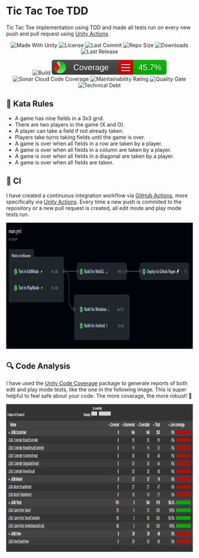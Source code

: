 # Tic Tac Toe TDD
Tic Tac Toe implementation using TDD and made all tests run on every new push and pull request using [Unity Actions](https://github.com/game-ci/unity-actions).

<p align="center">
  <a>
    <img alt="Made With Unity" src="https://img.shields.io/badge/made%20with-Unity-57b9d3.svg?logo=Unity">
  </a>
  <a>
    <img alt="License" src="https://img.shields.io/github/license/JoanStinson/TicTacToeTDD?logo=github">
  </a>
  <a>
    <img alt="Last Commit" src="https://img.shields.io/github/last-commit/JoanStinson/TicTacToeTDD?logo=Mapbox&color=orange">
  </a>
  <a>
    <img alt="Repo Size" src="https://img.shields.io/github/repo-size/JoanStinson/TicTacToeTDD?logo=VirtualBox">
  </a>
  <a>
    <img alt="Downloads" src="https://img.shields.io/github/downloads/JoanStinson/TicTacToeTDD/total?color=brightgreen">
  </a>
  <a>
    <img alt="Last Release" src="https://img.shields.io/github/v/release/JoanStinson/TicTacToeTDD?include_prereleases&logo=Dropbox&color=yellow">
  </a>
</p>

<p align="center">
  <a>
    <img alt="Build" src="https://github.com/JoanStinson/TicTacToeTDD/workflows/Build/badge.svg">
  </a>
  <a>
    <img alt="Unity Code Coverage" src="https://github.com/JoanStinson/TicTacToeTDD/blob/main/CodeCoverage/Report/badge_linecoverage.svg">
  </a>
  <a>
    <img alt="Sonar Cloud Code Coverage" src="https://sonarcloud.io/api/project_badges/measure?project=DanielParra159_HangmanGame&metric=coverage">
  </a>
  <a>
    <img alt="Maintainability Rating" src="https://sonarcloud.io/api/project_badges/measure?project=DanielParra159_HangmanGame&metric=sqale_rating">
  </a>
  <a>
    <img alt="Quality Gate" src="https://sonarcloud.io/api/project_badges/measure?project=DanielParra159_HangmanGame&metric=alert_status">
  </a>
  <a>
    <img alt="Technical Debt" src="https://sonarcloud.io/api/project_badges/measure?project=DanielParra159_HangmanGame&metric=sqale_index">
  </a>
</p>

## 📜 Kata Rules
* A game has nine fields in a 3x3 grid.
* There are two players in the game (X and O).
* A player can take a field if not already taken.
* Players take turns taking fields until the game is over.
* A game is over when all fields in a row are taken by a player.
* A game is over when all fields in a column are taken by a player.
* A game is over when all fields in a diagonal are taken by a player.
* A game is over when all fields are taken.

## 🧩 CI
I have created a continuous integration workflow via [GitHub Actions](https://github.com/features/actions), more specifically via [Unity Actions](https://github.com/game-ci/unity-actions). Every time a new push is commited to the repository or a new pull request is created, all edit mode and play mode tests run.
<p align="center">
  <img width="989" height="340" src="https://github.com/JoanStinson/TicTacToeTDD/blob/main/ci workflow.PNG">
</p>

## 🔍 Code Analysis
I have used the [Unity Code Coverage](https://docs.unity3d.com/Packages/com.unity.testtools.codecoverage@0.2/manual/index.html) package to generate reports of both edit and play mode tests, like the one in the following image. This is super helpful to feel safe about your code. The more coverage, the more robust! 💪
<p align="center">
  <img width="1253" height="398" src="https://github.com/JoanStinson/TicTacToeTDD/blob/main/coverage.PNG">
</p>
